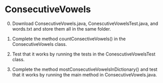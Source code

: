 # ConsecutiveVowels

0. Download ConsecutiveVowels.java, ConescutiveVowelsTest.java, and words.txt and store them all in the same folder.

1. Complete the method countConsectiveVowels() in the ConsecutiveVowels class.

2. Test that it works by running the tests in the ConescutiveVowelsTest class.

3. Complete the method mostConsecutiveVowelsInDictionary() and test that it works by running the main method in ConsecutiveVowels.java. 
